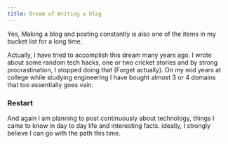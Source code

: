 ```yaml
---
title: Dream of Writing a blog
---
```

Yes, Making a blog and posting constantly is also one of the items in my bucket list for a long time.

Actually, I have tried to accomplish this dream many years ago. I wrote about some random tech hacks, one or two cricket stories and by strong procrastination, I stopped doing that (Forget actually). On my mid years at college while studying engineering I have bought almost 3 or 4 domains that too essentially goes vain.

### Restart

And again I am planning to post continuously about technology, things I came to know in day to day life and interesting facts. ideally, I strongly believe I can go with the path this time.